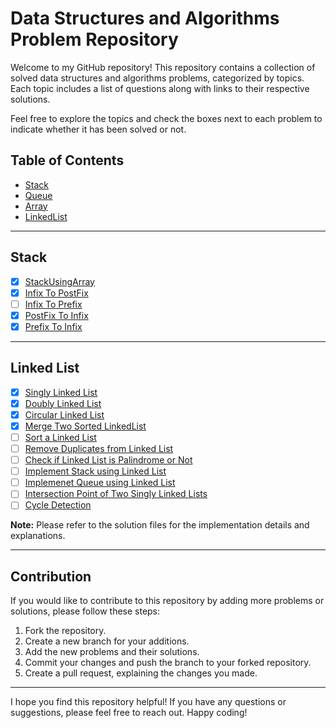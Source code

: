 # Data Structures and Algorithms Problem Repository

Welcome to my GitHub repository! This repository contains a collection of solved data structures and algorithms problems, categorized by topics. Each topic includes a list of questions along with links to their respective solutions. 

Feel free to explore the topics and check the boxes next to each problem to indicate whether it has been solved or not.

## Table of Contents

- [Stack](#stack)
- [Queue](#queue)
- [Array](#array)
- [LinkedList](#linkedlist)

---

## Stack

- [x] [StackUsingArray](https://github.com/dhruvkaravadiya/data-structures-implemented/blob/main/Stack/StackUsingArray.java)
- [x] [Infix To PostFix](https://github.com/dhruvkaravadiya/data-structures-implemented/blob/main/Stack/InfixToPostFix.java)
- [ ] [Infix To Prefix](https://github.com/dhruvkaravadiya/data-structures-implemented/blob/main/Stack/InfxToPrefix.java)
- [x] [PostFix To Infix](https://github.com/dhruvkaravadiya/data-structures-implemented/blob/main/Stack/PostfixToInfix.java)
- [x] [Prefix To Infix](https://github.com/dhruvkaravadiya/data-structures-implemented/blob/main/Stack/PrefixToInfix.java)

---

## Linked List

- [x] [Singly Linked List](https://github.com/dhruvkaravadiya/data-structures-implemented/blob/main/LinkedList/Implementations/singlyLinkedList.java)
- [x] [Doubly Linked List](https://github.com/dhruvkaravadiya/data-structures-implemented/blob/main/LinkedList/Implementations/doublyLinkedList.java)
- [x] [Circular Linked List](https://github.com/dhruvkaravadiya/data-structures-implemented/blob/LinkedList/Implementations/circularLinkedList.java)
- [x] [Merge Two Sorted LinkedList]()
- [ ] [Sort a Linked List]()
- [ ] [Remove Duplicates from Linked List]()
- [ ] [Check if Linked List is Palindrome or Not]()
- [ ] [Implement Stack using Linked List]()
- [ ] [Implemenet Queue using Linked List]()
- [ ] [Intersection Point of Two Singly Linked Lists]()
- [ ] [Cycle Detection]()

**Note:** Please refer to the solution files for the implementation details and explanations.

---

## Contribution

If you would like to contribute to this repository by adding more problems or solutions, please follow these steps:

1. Fork the repository.
2. Create a new branch for your additions.
3. Add the new problems and their solutions.
4. Commit your changes and push the branch to your forked repository.
5. Create a pull request, explaining the changes you made.

---

I hope you find this repository helpful! If you have any questions or suggestions, please feel free to reach out. Happy coding!